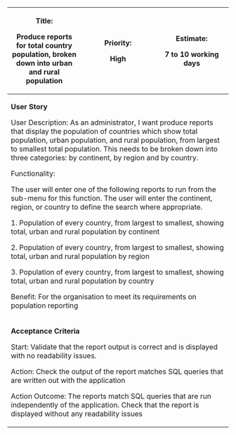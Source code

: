 <table>
<colgroup>
<col style="width: 33%" />
<col style="width: 33%" />
<col style="width: 33%" />
</colgroup>
<thead>
<tr class="header">
<th><p><strong>Title:</strong></p>
<p>Produce reports for total country population, broken down into urban
and rural population</p></th>
<th><p><strong>Priority:</strong></p>
<p>High</p></th>
<th><p><strong>Estimate:</strong></p>
<p>7 to 10 working days</p></th>
</tr>
</thead>
<tbody>
<tr class="odd">
<td colspan="3"><p><strong>User Story</strong></p>
<p>User Description: As an administrator, I want produce reports that
display the population of countries which show total population, urban
population, and rural population, from largest to smallest total
population. This needs to be broken down into three categories: by
continent, by region and by country.</p>
<p>Functionality:</p>
<p>The user will enter one of the following reports to run from the
sub-menu for this function. The user will enter the continent, region,
or country to define the search where appropriate.</p>
<p>1. Population of every country, from largest to smallest, showing
total, urban and rural population by continent</p>
<p>2. Population of every country, from largest to smallest, showing
total, urban and rural population by region</p>
<p>3. Population of every country, from largest to smallest, showing
total, urban and rural population by country</p>
<p>Benefit: For the organisation to meet its requirements on population
reporting</p></td>
</tr>
<tr class="even">
<td colspan="3"><p><strong>Acceptance Criteria</strong></p>
<p>Start: Validate that the report output is correct and is displayed
with no readability issues.</p>
<p>Action: Check the output of the report matches SQL queries that are
written out with the application</p>
<p>Action Outcome: The reports match SQL queries that are run
independently of the application. Check that the report is displayed
without any readability issues</p></td>
</tr>
</tbody>
</table>
